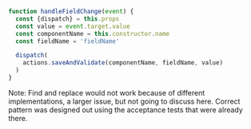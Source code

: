 ```javascript
function handleFieldChange(event) {
  const {dispatch} = this.props
  const value = event.target.value
  const componentName = this.constructor.name
  const fieldName = 'fieldName'

  dispatch(
    actions.saveAndValidate(componentName, fieldName, value)
  )
}
```

Note: Find and replace would not work because of different implementations, a larger issue, but not going to discuss here. Correct pattern was designed out using the acceptance tests that were already there.